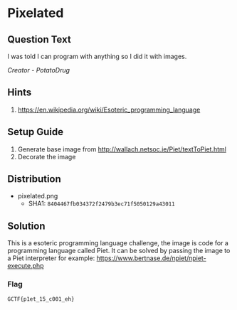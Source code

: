 # Pixelated

## Question Text

I was told I can program with anything so I did it with images.

*Creator - PotatoDrug*

## Hints

1. https://en.wikipedia.org/wiki/Esoteric_programming_language

## Setup Guide
1. Generate base image from http://wallach.netsoc.ie/Piet/textToPiet.html
2. Decorate the image

## Distribution
- pixelated.png 
  - SHA1: `8404467fb034372f2479b3ec71f5050129a43011`

## Solution
This is a esoteric programming language challenge, the image is code for a programming language called Piet. It can be solved by passing the image to a Piet interpreter for example: https://www.bertnase.de/npiet/npiet-execute.php

### Flag

`GCTF{p1et_15_c001_eh}`